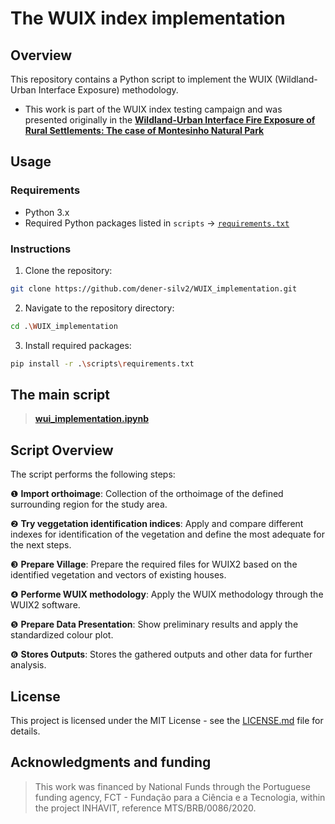 # The WUIX index implementation

## Overview

This repository contains a Python script to implement the WUIX (Wildland-Urban Interface Exposure) methodology.

* This work is part of the WUIX index testing campaign and was presented originally in the **[Wildland-Urban Interface Fire Exposure of Rural Settlements: The case of Montesinho Natural Park](https://doi.org/10.1016/j.ijdrr.2024.104790)**

## Usage

### Requirements

- Python 3.x
- Required Python packages listed in `scripts` &#8594; [`requirements.txt`](https://github.com/dener-silv2/WUIX_implementation/blob/main/scripts/requirements.txt) 

### Instructions

1. Clone the repository:

```bash
git clone https://github.com/dener-silv2/WUIX_implementation.git
```

2. Navigate to the repository directory:

```bash
cd .\WUIX_implementation
```

3. Install required packages:

```bash
pip install -r .\scripts\requirements.txt
```

## The main script

> [**wui_implementation.ipynb**](scripts/wui_implementation.ipynb)


## Script Overview

The script performs the following steps:

&#10102;   **Import orthoimage**: Collection of the orthoimage of the defined surrounding region for the study area.

&#10103;   **Try veggetation identification indices**: Apply and compare different indexes for identification of the vegetation and define the most adequate for the next steps.

&#10104;   **Prepare Village**: Prepare the required files for WUIX2 based on the identified vegetation and vectors of existing houses.

&#10105;   **Performe WUIX methodology**: Apply the WUIX methodology through the WUIX2 software.

&#10106;   **Prepare Data Presentation**: Show preliminary results and apply the standardized colour plot.

&#10107;   **Stores Outputs**: Stores the gathered outputs and other data for further analysis.

## License

This project is licensed under the MIT License - see the [LICENSE.md](LICENSE) file for details.

## Acknowledgments and funding

>  This work was financed by National Funds through the Portuguese funding agency, FCT - Fundação para a Ciência e a Tecnologia, within the project INHAVIT, reference MTS/BRB/0086/2020.
